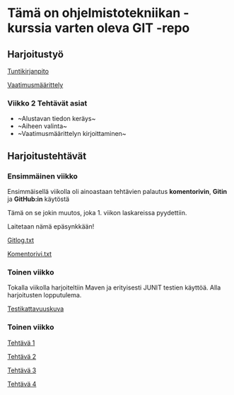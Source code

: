 # Tämä on ohjelmistotekniikan -kurssia varten oleva GIT -repo #

## Harjoitustyö ##

[Tuntikirjanpito](/dokumentointi/tuntikirjanpito.md)

[Vaatimusmäärittely](/dokumentointi/vaatimusmaarittely.md)

### Viikko 2 Tehtävät asiat ###

* ~Alustavan tiedon keräys~
* ~Aiheen valinta~
* ~Vaatimusmäärittelyn kirjoittaminen~

## Harjoitustehtävät ##

###  Ensimmäinen viikko ###

Ensimmäisellä viikolla oli ainoastaan tehtävien palautus **komentorivin**, **Gitin** ja **GitHub:in** käytöstä

Tämä on se jokin muutos, joka 1. viikon laskareissa pyydettiin.

Laitetaan nämä epäsynkkään!

[Gitlog.txt](https://github.com/Tseipii89/ot-harjoitustyo/blob/master/laskarit/viikko1/gitlog.txt)

[Komentorivi.txt](https://github.com/Tseipii89/ot-harjoitustyo/blob/master/laskarit/viikko1/komentorivi.txt)

###  Toinen viikko ###

Tokalla viikolla harjoiteltiin Maven ja erityisesti JUNIT testien käyttöä. Alla harjoitusten lopputulema.

[Testikattavuuskuva](https://github.com/Tseipii89/ot-harjoitustyo/blob/master/laskarit/viikko2/testikattavuus.JPG)

###  Toinen viikko ###

[Tehtävä 1](/laskarit/viikko3/Tehtävä1.JPG)

[Tehtävä 2](/laskarit/viikko3/Tehtävä2.jpg)

[Tehtävä 3](/laskarit/viikko3/Tehtävä3.png)

[Tehtävä 4](/laskarit/viikko3/Tehtävä4.png)
